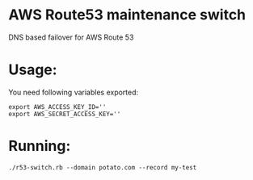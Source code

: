 # AWS Route53 maintenance switch
DNS based failover for AWS Route 53

# Usage:
You need following variables exported:

```
export AWS_ACCESS_KEY_ID=''
export AWS_SECRET_ACCESS_KEY=''
```

# Running:

```
./r53-switch.rb --domain potato.com --record my-test
```